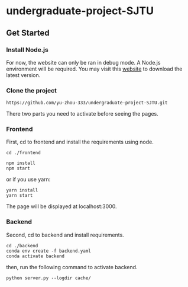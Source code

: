 # undergraduate-project-SJTU
## Get Started

### Install Node.js

For now, the website can only be ran in debug mode.  A Node.js environment will be required. You may visit this [website](https://nodejs.org/en/) to download the latest version.

### Clone the project

```
https://github.com/yu-zhou-333/undergraduate-project-SJTU.git
```

There two parts you need to activate before seeing the pages.

### Frontend

First, cd to frontend and install the requirements using node.

```
cd ./frontend
```

```
npm install
npm start
```

or if you use yarn: 

```
yarn install
yarn start 
```

The page will be displayed at localhost:3000.

### Backend

Second, cd to backend and install requirements.

```
cd ./backend
conda env create -f backend.yaml
conda activate backend
```

then, run the following command to activate backend.

```
python server.py --logdir cache/
```

